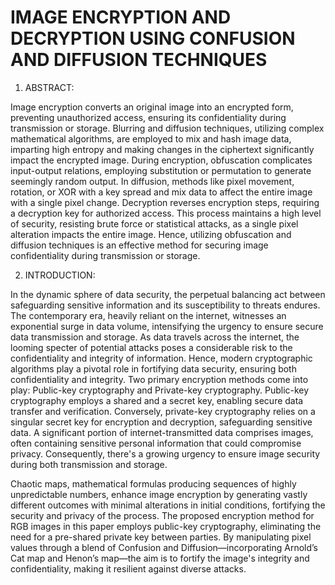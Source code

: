 # IMAGE ENCRYPTION AND DECRYPTION USING CONFUSION AND DIFFUSION TECHNIQUES

1.	ABSTRACT:
   
Image encryption converts an original image into an encrypted form, preventing unauthorized
access, ensuring its confidentiality during transmission or storage. Blurring and diffusion
techniques, utilizing complex mathematical algorithms, are employed to mix and hash image
data, imparting high entropy and making changes in the ciphertext significantly impact the
encrypted image. During encryption, obfuscation complicates input-output relations, employing
substitution or permutation to generate seemingly random output. In diffusion, methods like
pixel movement, rotation, or XOR with a key spread and mix data to affect the entire image with
a single pixel change. Decryption reverses encryption steps, requiring a decryption key for
authorized access. This process maintains a high level of security, resisting brute force or
statistical attacks, as a single pixel alteration impacts the entire image. Hence, utilizing
obfuscation and diffusion techniques is an effective method for securing image confidentiality
during transmission or storage.

2. INTRODUCTION:

In the dynamic sphere of data security, the perpetual balancing act between safeguarding
sensitive information and its susceptibility to threats endures. The contemporary era, heavily
reliant on the internet, witnesses an exponential surge in data volume, intensifying the urgency to
ensure secure data transmission and storage. As data travels across the internet, the looming
specter of potential attacks poses a considerable risk to the confidentiality and integrity of
information. Hence, modern cryptographic algorithms play a pivotal role in fortifying data
security, ensuring both confidentiality and integrity.
Two primary encryption methods come into play: Public-key cryptography and Private-key
cryptography. Public-key cryptography employs a shared and a secret key, enabling secure data
transfer and verification. Conversely, private-key cryptography relies on a singular secret key for
encryption and decryption, safeguarding sensitive data.
A significant portion of internet-transmitted data comprises images, often containing sensitive
personal information that could compromise privacy. Consequently, there's a growing urgency to
ensure image security during both transmission and storage.

Chaotic maps, mathematical formulas producing sequences of highly unpredictable numbers,
enhance image encryption by generating vastly different outcomes with minimal alterations in
initial conditions, fortifying the security and privacy of the process.
The proposed encryption method for RGB images in this paper employs public-key
cryptography, eliminating the need for a pre-shared private key between parties. By manipulating
pixel values through a blend of Confusion and Diffusion—incorporating Arnold’s Cat map and
Henon’s map—the aim is to fortify the image's integrity and confidentiality, making it resilient
against diverse attacks.
